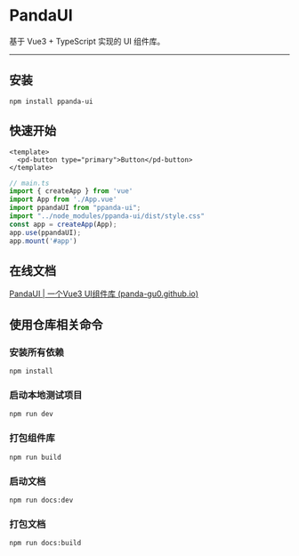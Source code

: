 # PandaUI

基于 Vue3 + TypeScript 实现的 UI 组件库。

------



## 安装

```
npm install ppanda-ui
```

## 快速开始

```vue
<template>
  <pd-button type="primary">Button</pd-button>
</template>
```

```ts
// main.ts
import { createApp } from 'vue'
import App from './App.vue'
import ppandaUI from "ppanda-ui";
import "../node_modules/ppanda-ui/dist/style.css"
const app = createApp(App);
app.use(ppandaUI);
app.mount('#app')
```

## 在线文档

[PandaUI | 一个Vue3 UI组件库 (panda-gu0.github.io)](https://panda-gu0.github.io/PandaUIDoc/)

## 使用仓库相关命令

### 安装所有依赖

```
npm install
```

### 启动本地测试项目

```
npm run dev
```

### 打包组件库

```
npm run build
```

### 启动文档

```
npm run docs:dev
```

### 打包文档

```
npm run docs:build
```

